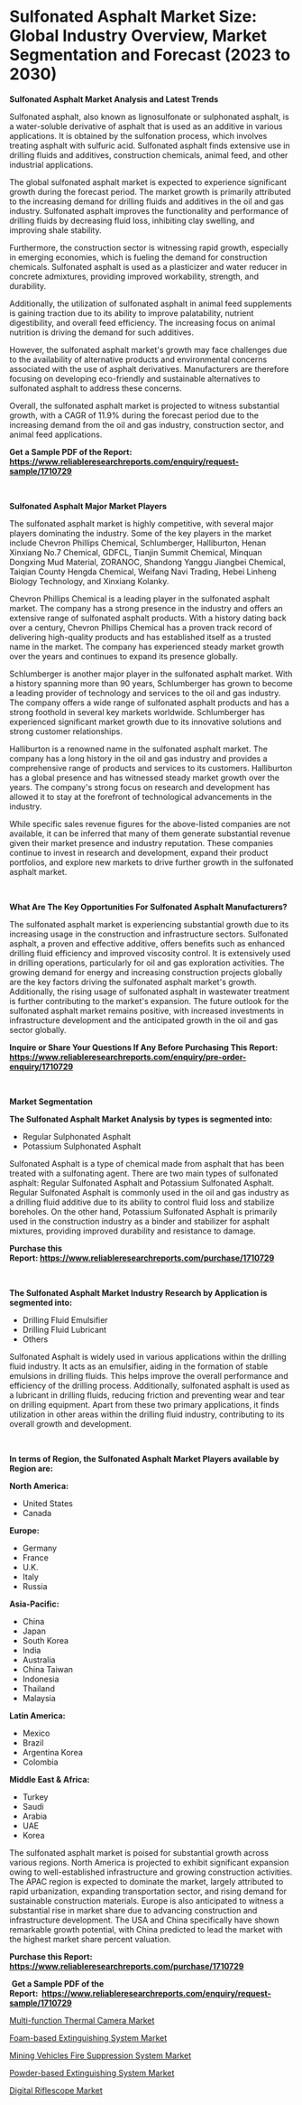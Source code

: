 <p><h1>Sulfonated Asphalt Market Size: Global Industry Overview, Market Segmentation and Forecast (2023 to 2030)</h1></p><p><strong>Sulfonated Asphalt Market Analysis and Latest Trends</strong></p>
<p><p>Sulfonated asphalt, also known as lignosulfonate or sulphonated asphalt, is a water-soluble derivative of asphalt that is used as an additive in various applications. It is obtained by the sulfonation process, which involves treating asphalt with sulfuric acid. Sulfonated asphalt finds extensive use in drilling fluids and additives, construction chemicals, animal feed, and other industrial applications.</p><p>The global sulfonated asphalt market is expected to experience significant growth during the forecast period. The market growth is primarily attributed to the increasing demand for drilling fluids and additives in the oil and gas industry. Sulfonated asphalt improves the functionality and performance of drilling fluids by decreasing fluid loss, inhibiting clay swelling, and improving shale stability.</p><p>Furthermore, the construction sector is witnessing rapid growth, especially in emerging economies, which is fueling the demand for construction chemicals. Sulfonated asphalt is used as a plasticizer and water reducer in concrete admixtures, providing improved workability, strength, and durability.</p><p>Additionally, the utilization of sulfonated asphalt in animal feed supplements is gaining traction due to its ability to improve palatability, nutrient digestibility, and overall feed efficiency. The increasing focus on animal nutrition is driving the demand for such additives.</p><p>However, the sulfonated asphalt market's growth may face challenges due to the availability of alternative products and environmental concerns associated with the use of asphalt derivatives. Manufacturers are therefore focusing on developing eco-friendly and sustainable alternatives to sulfonated asphalt to address these concerns.</p><p>Overall, the sulfonated asphalt market is projected to witness substantial growth, with a CAGR of 11.9% during the forecast period due to the increasing demand from the oil and gas industry, construction sector, and animal feed applications.</p></p>
<p><strong>Get a Sample PDF of the Report:&nbsp; <a href="https://www.reliableresearchreports.com/enquiry/request-sample/1710729">https://www.reliableresearchreports.com/enquiry/request-sample/1710729</a></strong></p>
<p>&nbsp;</p>
<p><strong>Sulfonated Asphalt Major Market Players</strong></p>
<p><p>The sulfonated asphalt market is highly competitive, with several major players dominating the industry. Some of the key players in the market include Chevron Phillips Chemical, Schlumberger, Halliburton, Henan Xinxiang No.7 Chemical, GDFCL, Tianjin Summit Chemical, Minquan Dongxing Mud Material, ZORANOC, Shandong Yanggu Jiangbei Chemical, Taiqian County Hengda Chemical, Weifang Navi Trading, Hebei Linheng Biology Technology, and Xinxiang Kolanky.</p><p>Chevron Phillips Chemical is a leading player in the sulfonated asphalt market. The company has a strong presence in the industry and offers an extensive range of sulfonated asphalt products. With a history dating back over a century, Chevron Phillips Chemical has a proven track record of delivering high-quality products and has established itself as a trusted name in the market. The company has experienced steady market growth over the years and continues to expand its presence globally.</p><p>Schlumberger is another major player in the sulfonated asphalt market. With a history spanning more than 90 years, Schlumberger has grown to become a leading provider of technology and services to the oil and gas industry. The company offers a wide range of sulfonated asphalt products and has a strong foothold in several key markets worldwide. Schlumberger has experienced significant market growth due to its innovative solutions and strong customer relationships.</p><p>Halliburton is a renowned name in the sulfonated asphalt market. The company has a long history in the oil and gas industry and provides a comprehensive range of products and services to its customers. Halliburton has a global presence and has witnessed steady market growth over the years. The company's strong focus on research and development has allowed it to stay at the forefront of technological advancements in the industry.</p><p>While specific sales revenue figures for the above-listed companies are not available, it can be inferred that many of them generate substantial revenue given their market presence and industry reputation. These companies continue to invest in research and development, expand their product portfolios, and explore new markets to drive further growth in the sulfonated asphalt market.</p></p>
<p>&nbsp;</p>
<p><strong>What Are The Key Opportunities For Sulfonated Asphalt Manufacturers?</strong></p>
<p><p>The sulfonated asphalt market is experiencing substantial growth due to its increasing usage in the construction and infrastructure sectors. Sulfonated asphalt, a proven and effective additive, offers benefits such as enhanced drilling fluid efficiency and improved viscosity control. It is extensively used in drilling operations, particularly for oil and gas exploration activities. The growing demand for energy and increasing construction projects globally are the key factors driving the sulfonated asphalt market's growth. Additionally, the rising usage of sulfonated asphalt in wastewater treatment is further contributing to the market's expansion. The future outlook for the sulfonated asphalt market remains positive, with increased investments in infrastructure development and the anticipated growth in the oil and gas sector globally.</p></p>
<p><strong>Inquire or Share Your Questions If Any Before Purchasing This Report: <a href="https://www.reliableresearchreports.com/enquiry/pre-order-enquiry/1710729">https://www.reliableresearchreports.com/enquiry/pre-order-enquiry/1710729</a></strong></p>
<p>&nbsp;</p>
<p><strong>Market Segmentation</strong></p>
<p><strong>The Sulfonated Asphalt Market Analysis by types is segmented into:</strong></p>
<p><ul><li>Regular Sulphonated Asphalt</li><li>Potassium Sulphonated Asphalt</li></ul></p>
<p><p>Sulfonated Asphalt is a type of chemical made from asphalt that has been treated with a sulfonating agent. There are two main types of sulfonated asphalt: Regular Sulfonated Asphalt and Potassium Sulfonated Asphalt. Regular Sulfonated Asphalt is commonly used in the oil and gas industry as a drilling fluid additive due to its ability to control fluid loss and stabilize boreholes. On the other hand, Potassium Sulfonated Asphalt is primarily used in the construction industry as a binder and stabilizer for asphalt mixtures, providing improved durability and resistance to damage.</p></p>
<p><strong>Purchase this Report:&nbsp;<a href="https://www.reliableresearchreports.com/purchase/1710729">https://www.reliableresearchreports.com/purchase/1710729</a></strong></p>
<p>&nbsp;</p>
<p><strong>The Sulfonated Asphalt Market Industry Research by Application is segmented into:</strong></p>
<p><ul><li>Drilling Fluid Emulsifier</li><li>Drilling Fluid Lubricant</li><li>Others</li></ul></p>
<p><p>Sulfonated Asphalt is widely used in various applications within the drilling fluid industry. It acts as an emulsifier, aiding in the formation of stable emulsions in drilling fluids. This helps improve the overall performance and efficiency of the drilling process. Additionally, sulfonated asphalt is used as a lubricant in drilling fluids, reducing friction and preventing wear and tear on drilling equipment. Apart from these two primary applications, it finds utilization in other areas within the drilling fluid industry, contributing to its overall growth and development.</p></p>
<p>&nbsp;</p>
<p><strong>In terms of Region, the Sulfonated Asphalt Market Players available by Region are:</strong></p>
<p>
    <p> <strong> North America: </strong>
        <ul>
            <li>United States</li>
            <li>Canada</li>
        </ul>
        </p> 
    <p> <strong> Europe: </strong>
        <ul>
            <li>Germany</li>
            <li>France</li>
            <li>U.K.</li>
            <li>Italy</li>
            <li>Russia</li>
        </ul>
        </p> 
    <p> <strong> Asia-Pacific: </strong>
        <ul>
            <li>China</li>
            <li>Japan</li>
            <li>South Korea</li>
            <li>India</li>
            <li>Australia</li>
            <li>China Taiwan</li>
            <li>Indonesia</li>
            <li>Thailand</li>
            <li>Malaysia</li>
        </ul>
        </p> 
    <p> <strong> Latin America: </strong>
        <ul>
            <li>Mexico</li>
            <li>Brazil</li>
            <li>Argentina Korea</li>
            <li>Colombia</li>
        </ul>
        </p> 
    <p> <strong> Middle East & Africa: </strong>
        <ul>
            <li>Turkey</li>
            <li>Saudi</li>
            <li>Arabia</li>
            <li>UAE</li>
            <li>Korea</li>
        </ul>
    </p>
    </p>
<p><p>The sulfonated asphalt market is poised for substantial growth across various regions. North America is projected to exhibit significant expansion owing to well-established infrastructure and growing construction activities. The APAC region is expected to dominate the market, largely attributed to rapid urbanization, expanding transportation sector, and rising demand for sustainable construction materials. Europe is also anticipated to witness a substantial rise in market share due to advancing construction and infrastructure development. The USA and China specifically have shown remarkable growth potential, with China predicted to lead the market with the highest market share percent valuation.</p></p>
<p><strong>Purchase this Report: <a href="https://www.reliableresearchreports.com/purchase/1710729">https://www.reliableresearchreports.com/purchase/1710729</a></strong></p>
<p>&nbsp;<strong>Get a Sample PDF of the Report:&nbsp;&nbsp;<a href="https://www.reliableresearchreports.com/enquiry/request-sample/1710729">https://www.reliableresearchreports.com/enquiry/request-sample/1710729</a></strong></p>
<p><strong></strong></p>
<p><p><a href="https://medium.com/@aashish.reportprime2/multi-function-thermal-camera-market-report-reveals-the-latest-trends-and-growth-opportunities-of-1d417a3131d1">Multi-function Thermal Camera Market</a></p><p><a href="https://medium.com/@mayankdeswal9588dm/foam-based-extinguishing-system-market-analysis-its-cagr-market-segmentation-and-global-industry-ccba9596fbdc">Foam-based Extinguishing System Market</a></p><p><a href="https://medium.com/@snehareportprime/mining-vehicles-fire-suppression-system-market-analysis-and-sze-forecasted-for-period-from-2023-to-c69ad35051e8">Mining Vehicles Fire Suppression System Market</a></p><p><a href="https://medium.com/@rahulv.reportprime/powder-based-extinguishing-system-market-analysis-its-cagr-market-segmentation-and-global-f3a123a6c826">Powder-based Extinguishing System Market</a></p><p><a href="https://medium.com/@akshatreportprime/digital-riflescope-market-size-and-market-trends-complete-industry-overview-2023-to-2030-9cf92b2c5247">Digital Riflescope Market</a></p></p>